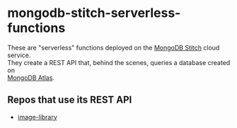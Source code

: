 # mongodb-stitch-serverless-functions

These are "serverless" functions deployed on the [MongoDB Stitch](https://www.mongodb.com/cloud/stitch) cloud service.  
They create a REST API that, behind the scenes, queries a database created on  
[MongoDB Atlas](https://www.mongodb.com/cloud/atlas).  

## Repos that use its REST API

- [image-library](https://github.com/writetome51/image-library)

